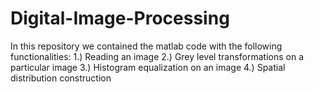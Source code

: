 # Digital-Image-Processing
In this repository we contained the matlab code with the following functionalities:
1.) Reading an image
2.) Grey level transformations on a particular image
3.) Histogram equalization on an image
4.) Spatial distribution construction
